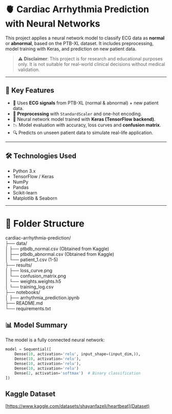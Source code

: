 # 🫀 Cardiac Arrhythmia Prediction with Neural Networks

This project applies a neural network model to classify ECG data as **normal** or **abnormal**, based on the PTB-XL dataset. It includes preprocessing, model training with Keras, and prediction on new patient data.

> ⚠️ **Disclaimer**: This project is for research and educational purposes only. It is not suitable for real-world clinical decisions without medical validation.

---

## 📌 Key Features

- 🧪 Uses **ECG signals** from PTB-XL (normal & abnormal) + new patient data.
- 🔬 **Preprocessing** with `StandardScaler` and one-hot encoding.
- 🧠 Neural network model trained with **Keras (TensorFlow backend)**.
- 📉 Model evaluation with accuracy, loss curves and **confusion matrix**.
- 🔍 Predicts on unseen patient data to simulate real-life application.

---

## 🛠️ Technologies Used

- Python 3.x
- TensorFlow / Keras
- NumPy
- Pandas
- Scikit-learn
- Matplotlib & Seaborn

---

# 📁 Folder Structure
cardiac-arrhythmia-prediction/  
├── data/  
│   ├── ptbdb_normal.csv (Obtained from Kaggle)    
│   ├── ptbdb_abnormal.csv (Obtained from Kaggle)  
│   └── patient_1.csv (1-5)  
├── results/  
│   ├── loss_curve.png  
│   └── confusion_matrix.png  
│   └── weights.weights.h5  
│   └── training_log.csv  
├── notebooks/  
│   ├── arrhythmia_prediction.ipynb  
├── README.md  
└── requirements.txt  

## 📊 Model Summary

The model is a fully connected neural network:

```python
model = Sequential([
    Dense(10, activation='relu', input_shape=(input_dim,)),
    Dense(10, activation='relu'),
    Dense(10, activation='relu'),
    Dense(10, activation='relu')
    Dense(2, activation='softmax')  # Binary classification
])
```

## Kaggle Dataset
[https://www.kaggle.com/datasets/shayanfazeli/heartbeat](Dataset)
